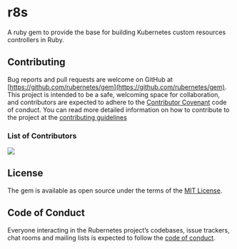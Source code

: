 # r8s
A ruby gem to provide the base for building Kubernetes custom resources controllers in Ruby.

## Contributing

Bug reports and pull requests are welcome on GitHub at [https://github.com/rubernetes/gem](https://github.com/rubernetes/gem). This project is intended to be a safe, welcoming space for collaboration, and contributors are expected to adhere to the [Contributor Covenant](https://github.com/rubernetes/gem/blob/master/CODE_OF_CONDUCT.md) code of conduct.
You can read more detailed information on how to contribute to the project at the [contributing guidelines](https://github.com/rubernetes/gem/blob/master/CONTRIBUTING.md)

### List of Contributors

[![](https://contrib.rocks/image?repo=rubernetes/gem)](https://github.com/rubernetes/gem/graphs/contributors)

## License

The gem is available as open source under the terms of the [MIT License](https://opensource.org/licenses/MIT).

## Code of Conduct

Everyone interacting in the Rubernetes project’s codebases, issue trackers, chat rooms and mailing lists is expected to follow the [code of conduct](https://github.com/rubernetes/gem/blob/master/CODE_OF_CONDUCT.md).

